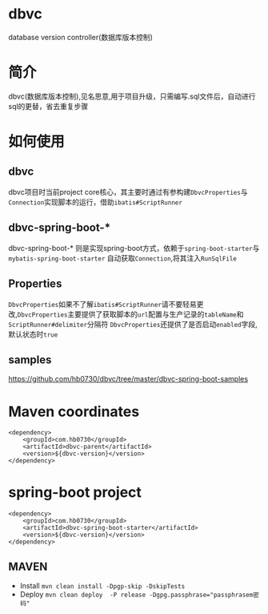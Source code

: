 # dbvc
database version controller(数据库版本控制)
# 简介
dbvc(数据库版本控制),见名思意,用于项目升级，只需编写.sql文件后，自动进行sql的更替，省去重复步骤
# 如何使用
## dbvc 
 dbvc项目时当前project core核心，其主要时通过有参构建`DbvcProperties`与`Connection`实现脚本的运行，借助`ibatis#ScriptRunner`
## dbvc-spring-boot-* 
  dbvc-spring-boot-* 则是实现spring-boot方式，依赖于`spring-boot-starter`与`mybatis-spring-boot-starter`
  自动获取`Connection`,将其注入`RunSqlFile`
## Properties
 `DbvcProperties`如果不了解`ibatis#ScriptRunner`请不要轻易更改,`DbvcProperties`主要提供了获取脚本的`url`配置与生产记录的`tableName`和`ScriptRunner#delimiter`分隔符
 `DbvcProperties`还提供了是否启动`enabled`字段,默认状态时`true`
## samples
<https://github.com/hb0730/dbvc/tree/master/dbvc-spring-boot-samples>
# Maven coordinates
```
<dependency>
    <groupId>com.hb0730</groupId>
    <artifactId>dbvc-parent</artifactId>
    <version>${dbvc-version}</version>
</dependency>
```
# spring-boot project
```$xslt
<dependency>
    <groupId>com.hb0730</groupId>
    <artifactId>dbvc-spring-boot-starter</artifactId>
    <version>${dbvc-version}</version>
</dependency>
```
## MAVEN 
 * Install `mvn clean install -Dpgp-skip -DskipTests`
 * Deploy  `mvn clean deploy  -P release -Dgpg.passphrase="passphrasem密码"`